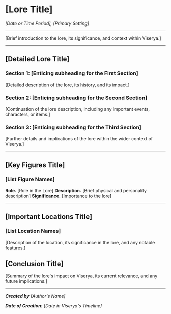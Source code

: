 # [Lore Title]

_[Date or Time Period], [Primary Setting]_

---

[Brief introduction to the lore, its significance, and context within Viserya.]

---

## [Detailed Lore Title]

### Section 1: [Enticing subheading for the First Section]

[Detailed description of the lore, its history, and its impact.]

### Section 2: [Enticing subheading for the Second Section]

[Continuation of the lore description, including any important events, characters, or items.]

### Section 3: [Enticing subheading for the Third Section]

[Further details and implications of the lore within the wider context of Viserya.]

---

## [Key Figures Title]

### [List Figure Names]

**Role.** [Role in the Lore]
**Description.** [Brief physical and personality description]
**Significance.** [Importance to the lore]

---

## [Important Locations Title]

### [List Location Names]

[Description of the location, its significance in the lore, and any notable features.]

## [Conclusion Title]

[Summary of the lore's impact on Viserya, its current relevance, and any future implications.]

---

_**Created by** [Author's Name]_

_**Date of Creation:** [Date in Viserya's Timeline]_

